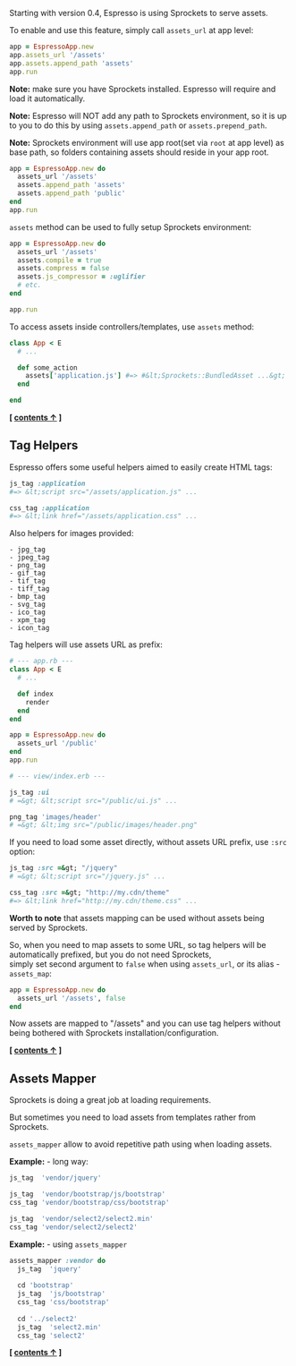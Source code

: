 
Starting with version 0.4, Espresso is using Sprockets to serve assets.

To enable and use this feature, simply call `assets_url` at app level:

```ruby
app = EspressoApp.new
app.assets_url '/assets'
app.assets.append_path 'assets'
app.run
```

**Note:** make sure you have Sprockets installed. Espresso will require and load it automatically.

**Note:** Espresso will NOT add any path to Sprockets environment, so it is up to you to do this by using `assets.append_path` or `assets.prepend_path`.

**Note:** Sprockets environment will use app root(set via `root` at app level)
as base path, so folders containing assets should reside in your app root.

```ruby
app = EspressoApp.new do
  assets_url '/assets'
  assets.append_path 'assets'
  assets.append_path 'public'
end
app.run
```

`assets` method can be used to fully setup Sprockets environment:

```ruby
app = EspressoApp.new do
  assets_url '/assets'
  assets.compile = true
  assets.compress = false
  assets.js_compressor = :uglifier
  # etc.
end

app.run
```

To access assets inside controllers/templates, use `assets` method:

```ruby
class App < E
  # ...

  def some_action
    assets['application.js'] #=> #&lt;Sprockets::BundledAsset ...&gt;
  end

end
```


**[ [contents &uarr;](https://github.com/espresso/espresso#tutorial) ]**


Tag Helpers
---

Espresso offers some useful helpers aimed to easily create HTML tags:

```ruby
js_tag :application
#=> &lt;script src="/assets/application.js" ...

css_tag :application
#=> &lt;link href="/assets/application.css" ...
```

Also helpers for images provided:

    - jpg_tag
    - jpeg_tag
    - png_tag
    - gif_tag
    - tif_tag
    - tiff_tag
    - bmp_tag
    - svg_tag
    - ico_tag
    - xpm_tag
    - icon_tag


Tag helpers will use assets URL as prefix:

```ruby
# --- app.rb ---
class App < E
  # ...

  def index
    render
  end
end

app = EspressoApp.new do
  assets_url '/public'
end
app.run

# --- view/index.erb ---

js_tag :ui
# =&gt; &lt;script src="/public/ui.js" ...

png_tag 'images/header'
# =&gt; &lt;img src="/public/images/header.png"
```

If you need to load some asset directly, without assets URL prefix, use `:src` option:

```ruby
js_tag :src =&gt; "/jquery"
# =&gt; &lt;script src="/jquery.js" ...

css_tag :src =&gt; "http://my.cdn/theme"
#=> &lt;link href="http://my.cdn/theme.css" ...
```


**Worth to note** that assets mapping can be used without assets being served by Sprockets.

So, when you need to map assets to some URL, so tag helpers will be
automatically prefixed, but you do not need Sprockets,<br>simply set second
argument to `false` when using `assets_url`, or its alias - `assets_map`:

```ruby
app = EspressoApp.new do
  assets_url '/assets', false
end
```

Now assets are mapped to "/assets" and you can use tag helpers without 
being bothered with Sprockets installation/configuration.


**[ [contents &uarr;](https://github.com/espresso/espresso#tutorial) ]**

Assets Mapper
---

Sprockets is doing a great job at loading requirements.

But sometimes you need to load assets from templates rather from Sprockets.

`assets_mapper` allow to avoid repetitive path using when loading assets.

**Example:** - long way:

```ruby
js_tag  'vendor/jquery'

js_tag  'vendor/bootstrap/js/bootstrap'
css_tag 'vendor/bootstrap/css/bootstrap'

js_tag  'vendor/select2/select2.min'
css_tag 'vendor/select2/select2'
```

**Example:** - using `assets_mapper`

```ruby
assets_mapper :vendor do
  js_tag  'jquery'
  
  cd 'bootstrap'
  js_tag  'js/bootstrap'
  css_tag 'css/bootstrap'
  
  cd '../select2'
  js_tag  'select2.min'
  css_tag 'select2'
```

**[ [contents &uarr;](https://github.com/espresso/espresso#tutorial) ]**




